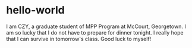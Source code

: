 # hello-world
I am CZY, a graduate student of MPP Program at McCourt, Georgetown.
I am so lucky that I do not have to prepare for dinner tonight.
I really hope that I can survive in tomorrow's class.
Good luck to myself!
